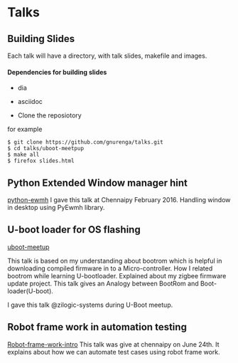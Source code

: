 # Talks

## Building Slides

Each talk will have a directory, with talk slides, makefile and images.
#### Dependencies for building slides
 * dia
 * asciidoc

* Clone the reposiotory

for example
```
$ git clone https://github.com/gnurenga/talks.git
$ cd talks/uboot-meetpup
$ make all
$ firefox slides.html
```


## Python Extended Window manager hint

[python-ewmh](https://github.com/gnurenga/talks/tree/master/python-ewmh)
I gave this talk at Chennaipy February 2016.
Handling window in desktop using PyEwmh library.

## U-boot loader for OS flashing

[uboot-meetup](https://github.com/gnurenga/talks/tree/master/uboot-meetup)

This talk is based on my understanding about bootrom which
is helpful in downloading compiled firmware in to a Micro-controller.
How I related bootrom  while learning U-bootloader.
Explained about my zigbee firmware update project.
This talk gives an Analogy between BootRom and Boot-loader(U-boot).

I gave this talk @zilogic-systems during U-Boot meetup.

## Robot frame work in automation testing

[Robot-frame-work-intro](http://github.com/gnurenga/talks/tree/master/robot-framework-introf)
This talk was give at chennaipy on June 24th.
It explains about how we can automate test cases using 
robot frame work. 